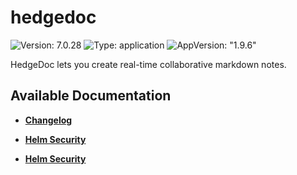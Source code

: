 # hedgedoc

![Version: 7.0.28](https://img.shields.io/badge/Version-7.0.28-informational?style=flat-square) ![Type: application](https://img.shields.io/badge/Type-application-informational?style=flat-square) ![AppVersion: "1.9.6"](https://img.shields.io/badge/AppVersion-"1.9.6"-informational?style=flat-square)

HedgeDoc lets you create real-time collaborative markdown notes.

## Available Documentation

- [**Changelog**](CHANGELOG)

- [**Helm Security**](container-security)

- [**Helm Security**](helm-security)

